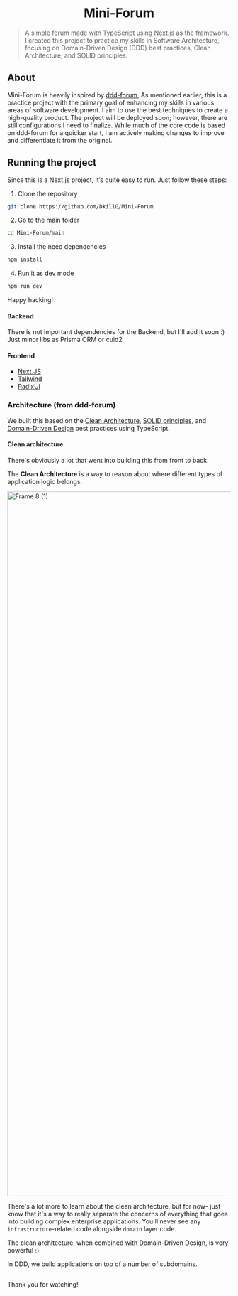 <h1 align="center">Mini-Forum</h1>

> A simple forum made with TypeScript using Next.js as the framework. I created this project to practice my skills in Software Architecture, focusing on Domain-Driven Design (DDD) best practices, Clean Architecture, and SOLID principles.

## About 

Mini-Forum is heavily inspired by [ddd-forum](https://github.com/stemmlerjs/ddd-forum), As mentioned earlier, this is a practice project with the primary goal of enhancing my skills in various areas of software development.
I aim to use the best techniques to create a high-quality product. The project will be deployed soon; however, there are still configurations I need to finalize.
While much of the core code is based on ddd-forum for a quicker start, I am actively making changes to improve and differentiate it from the original.

## Running the project

Since this is a Next.js project, it’s quite easy to run. Just follow these steps:

1. Clone the repository
```bash
git clone https://github.com/DkillG/Mini-Forum
```

2. Go to the main folder
```bash
cd Mini-Forum/main
```

3. Install the need dependencies
```bash
npm install
```

4. Run it as dev mode
```bash
npm run dev
```

Happy hacking!

#### Backend

There is not important dependencies for the Backend, but I'll add it soon :)
Just minor libs as Prisma ORM or cuid2

#### Frontend

- [Next.JS](https://nextjs.org/)
- [Tailwind](https://tailwindcss.com/)
- [RadixUI](https://www.radix-ui.com/)

### Architecture (from ddd-forum)

We built this based on the [Clean Architecture](https://khalilstemmler.com/articles/software-design-architecture/organizing-app-logic/), [SOLID principles](https://khalilstemmler.com/articles/solid-principles/solid-typescript/), and [Domain-Driven Design](https://khalilstemmler.com/articles/domain-driven-design-intro/) best practices using TypeScript.

#### Clean architecture

There's obviously a lot that went into building this from front to back.

The **Clean Architecture** is a way to reason about where different types of application logic belongs. 

<img width="1586" alt="Frame 8 (1)" src="https://user-images.githubusercontent.com/6892666/66703014-dc540e80-ecdb-11e9-81ac-9cc24e28f8c3.png">


There's a lot more to learn about the clean architecture, but for now- just know that it's a way to really separate the concerns of everything that goes into building complex enterprise applications. You'll never see any `infrastructure`-related code alongside `domain` layer code.

The clean architecture, when combined with Domain-Driven Design, is very powerful :) 

In DDD, we build applications on top of a number of subdomains.

##

Thank you for watching!
